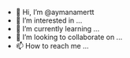 - 👋 Hi, I’m @aymanamertt
- 👀 I’m interested in ...
- 🌱 I’m currently learning ...
- 💞️ I’m looking to collaborate on ...
- 📫 How to reach me ...

<!---
aymanamertt/aymanamertt is a ✨ special ✨ repository because its `README.md` (this file) appears on your GitHub profile.
You can click the Preview link to take a look at your changes.
--->
